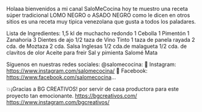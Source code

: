 Holaaa bienvenidos a mi canal SaloMeCocina hoy te muestro una receta súper tradicional LOMO NEGRO o ASADO NEGRO como le dicen en otros sitios es una receta muy tipica venezolana que gusta a todos los paladares.

Lista de Ingredientes:
1,5 kl de muchacho redondo 
1 Cebolla
1 Pimentón 
1 Zanahoria
3 Dientes de ajo 
1/2 taza de Vino Tinto
1 taza de panela rayada
2 cda. de Moztaza 
2 cda. Salsa Inglesas 
1/2 cda.de malagueta 
1/2 cda. de clavitos de olor 
Aceite para freir 
Sal y pimienta 
Salomé Mata

Síguenos en nuestras redes sociales:
@salomecocina: 
📲 Instagram: https://www.instagram.com/salomecocina/
📲 Facebook: https://www.facebook.com/salomecocina...

 💥¡Gracias a BG CREATIVOS! por servir de casa productora para este proyecto tan emocionante. 
https://bgcreativos.com/
https://www.instagram.com/bgcreativos/
